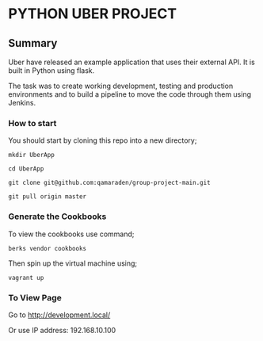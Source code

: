 # PYTHON UBER PROJECT

## Summary

Uber have released an example application that uses their external API. It is built in Python using flask.

The task was to create working development, testing and production environments and to build a pipeline to move the code through them using Jenkins.

### How to start

You should start by cloning this repo into a new directory;

`mkdir UberApp`

`cd UberApp`

`git clone git@github.com:qamaraden/group-project-main.git`

`git pull origin master`


### Generate the Cookbooks

To view the cookbooks use command;

`berks vendor cookbooks`

Then spin up the virtual machine using;

`vagrant up`

### To View Page

Go to http://development.local/

Or use IP address: 192.168.10.100
